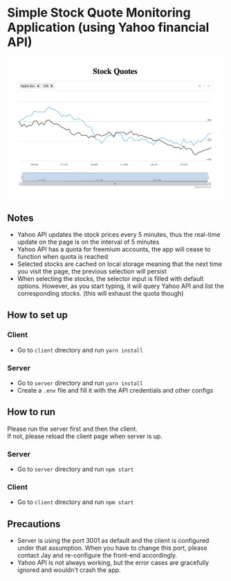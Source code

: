 # Simple Stock Quote Monitoring Application (using Yahoo financial API)

![The app in action](/screenshot.png?raw=true 'The app in action')

## Notes

- Yahoo API updates the stock prices every 5 minutes, thus the real-time update on the page is on the interval of 5 minutes
- Yahoo API has a quota for freemium accounts, the app will cease to function when quota is reached
- Selected stocks are cached on local storage meaning that the next time you visit the page, the previous selection will
  persist
- When selecting the stocks, the selector input is filled with default options. However, as you start typing, it will query Yahoo API and list the corresponding stocks. (this will exhaust the quota though)

## How to set up

### Client

- Go to `client` directory and run `yarn install`

### Server

- Go to `server` directory and run `yarn install`
- Create a `.env` file and fill it with the API credentials and other configs

## How to run

Please run the server first and then the client.  
If not, please reload the client page when server is up.

### Server

- Go to `server` directory and run `npm start`

### Client

- Go to `client` directory and run `npm start`

## Precautions

- Server is using the port 3001 as default and the client is configured under that assumption. When you have to change this port, please contact Jay and re-configure the front-end accordingly.
- Yahoo API is not always working, but the error cases are gracefully ignored and wouldn't crash the app.
